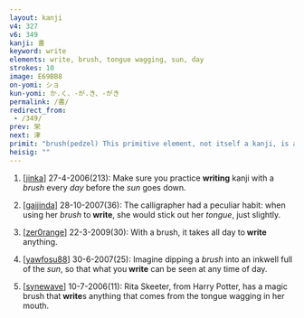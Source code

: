 ```yaml
---
layout: kanji
v4: 327
v6: 349
kanji: 書
keyword: write
elements: write, brush, tongue wagging, sun, day
strokes: 10
image: E69BB8
on-yomi: ショ
kun-yomi: か.く、-が.き、-がき
permalink: /書/
redirect_from:
 - /349/
prev: 栄
next: 津
primit: "brush(pedzel) This primitive element, not itself a kanji, is a pictograph of a writing brush. Let the first 3 strokes represent the hairs at the tip of the brush, and the following two strokes the thumb and forefinger that guide it when you write. Note how the long vertical stroke, cutting through everything, is drawn last. This is standard procedure when you have such a stroke running the length of a character. However, as we saw in the case of cow, when this primitive appears on top of another primitive, its &quot;tail&quot; is cut off, giving us D. [6]"
heisig: ""
---
```


1) [<a href="http://kanji.koohii.com/profile/jinka">jinka</a>] 27-4-2006(213): Make sure you practice <strong>writing</strong> kanji with a <em>brush</em> every <em>day</em> before the <em>sun</em> goes down.

2) [<a href="http://kanji.koohii.com/profile/gaijinda">gaijinda</a>] 28-10-2007(36): The calligrapher had a peculiar habit: when using her <em>brush</em> to<strong> write</strong>, she would stick out her <em>tongue</em>, just slightly.

3) [<a href="http://kanji.koohii.com/profile/zer0range">zer0range</a>] 22-3-2009(30): With a brush, it takes all day to<strong> write</strong> anything.

4) [<a href="http://kanji.koohii.com/profile/yawfosu88">yawfosu88</a>] 30-6-2007(25): Imagine dipping a <em>brush</em> into an inkwell full of the <em>sun</em>, so that what you<strong> write</strong> can be seen at any time of day.

5) [<a href="http://kanji.koohii.com/profile/synewave">synewave</a>] 10-7-2006(11): Rita Skeeter, from Harry Potter, has a magic brush that<strong> write</strong>s anything that comes from the tongue wagging in her mouth.

